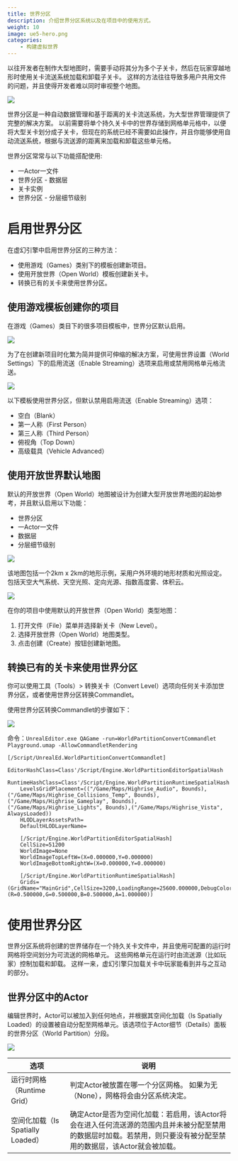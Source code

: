 ```yaml
---
title: 世界分区
description: 介绍世界分区系统以及在项目中的使用方式。
weight: 10
image: ue5-hero.png
categories:
    - 构建虚拟世界
---
```

以往开发者在制作大型地图时，需要手动将其分为多个子关卡，然后在玩家穿越地形时使用关卡流送系统加载和卸载子关卡。 这样的方法往往导致多用户共用文件的问题，并且使得开发者难以同时审视整个地图。

![](world-partition-in-fortnite.jpg)

世界分区是一种自动数据管理和基于距离的关卡流送系统，为大型世界管理提供了完整的解决方案。 以前需要将单个持久关卡中的世界存储到网格单元格中，以便将大型关卡划分成子关卡，但现在的系统已经不需要如此操作，并且你能够使用自动流送系统，根据与流送源的距离来加载和卸载这些单元格。

世界分区常常与以下功能搭配使用:
- 一Actor一文件
- 世界分区 - 数据层
- 关卡实例
- 世界分区 - 分层细节级别

# 启用世界分区

在虚幻引擎中启用世界分区的三种方法：
- 使用游戏（Games）类别下的模板创建新项目。
- 使用开放世界（Open World）模板创建新关卡。
- 转换已有的关卡来使用世界分区。

## 使用游戏模板创建你的项目

在游戏（Games）类目下的很多项目模板中，世界分区默认启用。

![](create-project-template.png)

为了在创建新项目时化繁为简并提供可伸缩的解决方案，可使用世界设置（World Settings）下的启用流送（Enable Streaming）选项来启用或禁用网格单元格流送。

![](enable-streaming.png)

以下模板使用世界分区，但默认禁用启用流送（Enable Streaming）选项：
- 空白（Blank）
- 第一人称（First Person）
- 第三人称（Third Person）
- 俯视角（Top Down）
- 高级载具（Vehicle Advanced）

## 使用开放世界默认地图

默认的开放世界（Open World）地图被设计为创建大型开放世界地图的起始参考，并且默认启用以下功能：
- 世界分区
- 一Actor一文件
- 数据层
- 分层细节级别

![](open-world-template.png)

该地图包括一个2km x 2km的地形示例，采用户外环境的地形材质和光照设定。 包括天空大气系统、天空光照、定向光源、指数高度雾、体积云。

![](open-world-new-map.png)

在你的项目中使用默认的开放世界（Open World）类型地图：
1. 打开文件（File）菜单并选择新关卡（New Level）。
2. 选择开放世界（Open World）地图类型。
3. 点击创建（Create）按钮创建新地图。

## 转换已有的关卡来使用世界分区

你可以使用工具（Tools）> 转换关卡（Convert Level）选项向任何关卡添加世界分区，或者使用世界分区转换Commandlet。

使用世界分区转换Commandlet的步骤如下：

![](commandlet-format-wp.png)

命令：`UnrealEditor.exe QAGame -run=WorldPartitionConvertCommandlet Playground.umap -AllowCommandletRendering`
```
[/Script/UnrealEd.WorldPartitionConvertCommandlet]
	EditorHashClass=Class'/Script/Engine.WorldPartitionEditorSpatialHash
	RuntimeHashClass=Class'/Script/Engine.WorldPartitionRuntimeSpatialHash
	LevelsGridPlacement=(("/Game/Maps/Highrise_Audio", Bounds),("/Game/Maps/Highrise_Collisions_Temp", Bounds),("/Game/Maps/Highrise_Gameplay", Bounds),("/Game/Maps/Highrise_Lights", Bounds),("/Game/Maps/Highrise_Vista", AlwaysLoaded))
	HLODLayerAssetsPath=
	DefaultHLODLayerName=

	[/Script/Engine.WorldPartitionEditorSpatialHash]
	CellSize=51200
	WorldImage=None
	WorldImageTopLeftW=(X=0.000000,Y=0.000000)
	WorldImageBottomRightW=(X=0.000000,Y=0.000000)

	[/Script/Engine.WorldPartitionRuntimeSpatialHash]
	Grids=(GridName="MainGrid",CellSize=3200,LoadingRange=25600.000000,DebugColor=(R=0.500000,G=0.500000,B=0.500000,A=1.000000))
```
# 使用世界分区

世界分区系统将创建的世界储存在一个持久关卡文件中，并且使用可配置的运行时网格将空间划分为可流送的网格单元。 这些网格单元在运行时由流送源（比如玩家）控制加载和卸载。 这样一来，虚幻引擎只加载关卡中玩家能看到并与之互动的部分。

## 世界分区中的Actor

编辑世界时，Actor可以被加入到任何地点，并根据其空间化加载（Is Spatially Loaded）的设置被自动分配至网格单元。该选项位于Actor细节（Details）面板的世界分区（World Partition）分段。

![](world-partition-actor-options.png)

|选项|说明|
|--|--|
|运行时网格（Runtime Grid）|判定Actor被放置在哪一个分区网格。 如果为无（None），网格将会由分区系统决定。|
|空间化加载（Is Spatially Loaded）|确定Actor是否为空间化加载：若启用，该Actor将会在进入任何流送源的范围内且并未被分配至禁用的数据层时加载。若禁用，则只要没有被分配至禁用的数据层，该Actor就会被加载。|